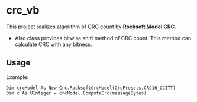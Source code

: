 # crc_vb

This project realizes algorithm of CRC count by **Rocksoft Model CRC**.

- Also class provides bitwise shift method of CRC count. This method can calculate CRC with any bitness.

## Usage

Example:

```
Dim crcModel As New Crc.RocksoftCrcModel(CrcPresets.CRC16_CCITT)
Dim c As UInteger = crcModel.ComputeCrc(messageBytes)
```
